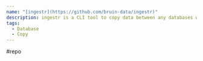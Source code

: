 ```yaml
---
name: "[ingestr](https://github.com/bruin-data/ingestr)"
description: ingestr is a CLI tool to copy data between any databases with a single command seamlessly.
tags:
  - Database
  - Copy
---
```

#repo